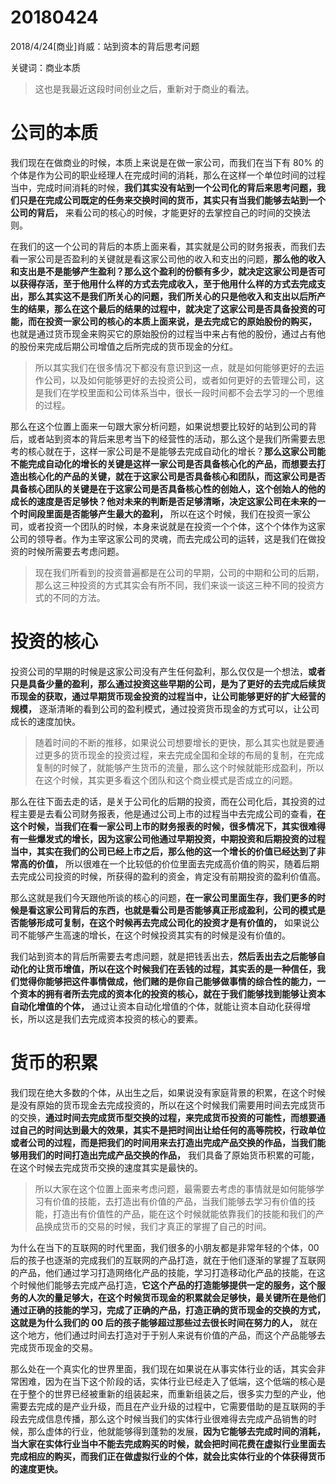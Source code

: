 # 20180424

2018/4/24[商业]肖威：站到资本的背后思考问题

关键词：商业本质

>这也是我最近这段时间创业之后，重新对于商业的看法。

# 公司的本质

我们现在在做商业的时候，本质上来说是在做一家公司，而我们在当下有 80% 的个体是作为公司的职业经理人在完成时间的消耗，那么在这样一个单位时间的过程当中，完成时间消耗的时候，**我们其实没有站到一个公司化的背后来思考问题，我们只是在完成公司既定的任务来交换时间的货币，其实只有当我们能够去站到一个公司的背后，** 来看公司的核心的时候，才能更好的去掌控自己的时间的交换法则。


在我们的这一个公司的背后的本质上面来看，其实就是公司的财务报表，而我们去看一家公司是否盈利的关键就是看这家公司他的收入和支出的问题，**那么他的收入和支出是不是能够产生盈利？那么这个盈利的份额有多少，就决定这家公司是否可以获得存活，至于他用什么样的方式去完成收入，至于他用什么样的方式去完成支出，那么其实这不是我们所关心的问题，我们所关心的只是他收入和支出以后所产生的结果，那么在这个最后的结果的过程中，就决定了这家公司是否具备投资的可能，而在投资一家公司的核心的本质上面来说，是去完成它的原始股份的购买，** 也就是通过货币现金来购买它的原始股份的过程当中来占有他的股份，通过占有他的股份来完成后期公司增值之后所完成的货币现金的分红。


>所以其实我们在很多情况下都没有意识到这一点，就是如何能够更好的去运作公司，以及如何能够更好的去投资公司，或者如何更好的去管理公司，这是我们在学校里面和公司体系当中，很长一段时间都不会去学习的一个思维的过程。


那么在这个位置上面来一句跟大家分析问题，如果说想要比较好的站到公司的背后，或者站到资本的背后来思考当下的经营性的活动，那么这个是我们所需要去思考的核心就在于，这样一家公司是不是能够去完成自动化的增长？**那么这家公司能不能完成自动化的增长的关键是这样一家公司是否具备核心化的产品，而想要去打造出核心化的产品的关键，就在于这家公司是否具备核心和团队，而这家公司是否具备核心团队的关键是在于这家公司是否具备核心性的创始人，这个创始人的他的成长的速度是否足够快？他对未来的判断是否足够清晰，决定这家公司在未来的一个时间段里面是否能够产生最大的盈利，** 所以在这个时候，我们在投资一家公司，或者投资一个团队的时候，本身来说就是在投资一个个体，这个个体作为这家公司的领导者。作为主宰这家公司的灵魂，而去完成公司的运转，这是我们在做投资的时候所需要去考虑问题。


>现在我们所看到的投资普遍都是在公司的早期，公司的中期和公司的后期，那么这三种投资的方式其实会有所不同，我们来谈一谈这三种不同的投资方式的不同的方法。

# 投资的核心

投资公司的早期的时候是这家公司没有产生任何盈利，那么仅仅是一个想法，**或者只是具备少量的盈利，那么通过投资这些早期的公司，是为了更好的去完成后续货币现金的获取，通过早期货币现金投资的过程当中，让公司能够更好的扩大经营的规模，** 逐渐清晰的看到公司的盈利模式，通过投资货币现金的方式可以，让公司成长的速度加快。


>随着时间的不断的推移，如果说公司想要增长的更快，那么其实也就是要通过更多的货币现金的投资过程，来去完成全国和全球的布局的复制，在完成复制的时候了，就能够产生货币的流量，那么这个时候就能形成盈利，所以在这个时候，其实更多看这个团队和这个商业模式是否成立的问题。


那么在往下面去走的话，是关于公司化的后期的投资，而在公司化后，其投资的过程主要是去看公司财务报表，他是通过公司上市的过程当中去完成公司的查看，**在这个时候，当我们在看一家公司上市的财务报表的时候，很多情况下，其实很难得有一些爆发式的增长，因为这家公司他通过早期投资，中期投资和后期投资的过程当中，其实在我们的公司已经上市之后，那么他的这一个增长的价值已经达到了非常高的价值，** 所以很难在一个比较低的价位里面去完成高价值的购买，随着后期去完成公司投资的时候，所获得的盈利的资金，肯定没有前期投资的盈利价值高。


那么这就是我们今天跟他所谈的核心的问题，**在一家公司里面生存，我们更多的时候是看这家公司背后的东西，也就是看公司是否能够真正形成盈利，公司的模式是否能够形成可复制，在这个时候再去完成公司化的投资才是有价值的，** 如果说公司不能够产生高速的增长，在这个时候投资其实有的时候是没有价值的。


我们站到资本的背后所需要去考虑问题，就是把钱丢出去，**然后丢出去之后能够自动化的让货币增值，所以在这个时候我们在丢钱的过程，其实丢的是一种信任，我们觉得你能够把这件事情做成，他们赌的是你自己能够做事情的综合性的能力，一个资本的拥有者所去完成的资本化的投资的核心，就在于我们能够找到能够让资本自动化增值的个体，** 通过让资本自动化增值的个体，就能让资本自动化获得增长，所以这是我们去完成资本投资的核心的要素。

# 货币的积累

我们现在绝大多数的个体，从出生之后，如果说没有家庭背景的积累，在这个时候是没有原始的货币现金去完成投资的，所以在这个时候我们需要用时间去完成货币的交换，**通过时间去完成货币型交换的过程，来完成货币投资的可能性，而想要通过自己的时间达到最大的效果，其实不是把时间出让给任何的高等院校，行政单位或者公司的过程，而是把我们的时间用来去打造出完成产品交换的作品，当我们能够用我们的时间打造出完成产品交换的作品，** 我们具备了原始货币积累的可能，在这个时候去完成货币交换的速度其实是最快的。


>所以大家在这个位置上面来考虑问题，最需要去考虑的事情就是如何能够学习有价值的技能，去打造出有价值的产品，当我们能够去学习有价值的技能，打造出有价值性的产品，能在这个时候就能依靠我们的技能和我们的产品换成货币的交易的时候，我们才真正的掌握了自己的时间。


为什么在当下的互联网的时代里面，我们很多的小朋友都是非常年轻的个体，00后的孩子也逐渐的完成我们的互联网的产品打造，就在于他们逐渐的掌握了互联网的产品，他们通过学习打造网络化产品的技能，学习打造移动化产品的技能，在这个时候他们能够去完成产品打造，**它这个产品的打造能够提供一定的服务，这个服务的人次的量足够大，在这个时候货币现金的积累就会足够快，最关键所在是他们通过正确的技能的学习，完成了正确的产品，打造正确的货币现金的交换的方式，这就是为什么我们的 00 后的孩子能够超过那些过去很长时间在努力的人，** 就在这个地方，他们通过时间去打造对于于别人来说有价值的产品，而这个产品能够去完成货币现金的交易。


那么处在一个真实化的世界里面，我们现在如果说在从事实体行业的话，其实会非常困难，因为在当下这个阶段的话，实体行业已经走入了低端，这个低端的核心是在于整个的世界已经被重新的组装起来，而重新组装之后，很多实力型的产业，他需要去完成的是产业升级，而且在产业升级的过程中，它需要借助的是互联网的手段去完成信息传播，那么这个时候当我们的实体行业很难得去完成产品销售的时候，那么虚体的行业，他就能够得到蓬勃的发展，**因为它能够去完成时间的消耗，当大家在实体行业当中不能去完成购买的时候，就会把时间花费在虚拟行业里面去完成相应的购买，而我们正在做虚拟行业的个体，就会比实体行业的个体获得货币的速度更快。**

